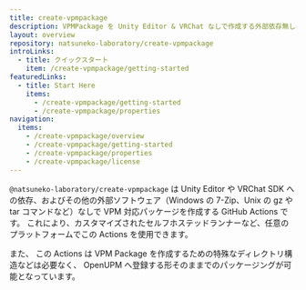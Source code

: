 ```yaml
---
title: create-vpmpackage
description: VPMPackage を Unity Editor & VRChat なしで作成する外部依存無しの GitHub Actions
layout: overview
repository: natsuneko-laboratory/create-vpmpackage
introLinks:
  - title: クイックスタート
    item: /create-vpmpackage/getting-started
featuredLinks:
  - title: Start Here
    items:
      - /create-vpmpackage/getting-started
      - /create-vpmpackage/properties
navigation:
  items:
    - /create-vpmpackage/overview
    - /create-vpmpackage/getting-started
    - /create-vpmpackage/properties
    - /create-vpmpackage/license
---
```


`@natsuneko-laboratory/create-vpmpackage` は Unity Editor や VRChat SDK への依存、およびその他の外部ソフトウェア（Windows の 7-Zip、Unix の gz や tar コマンドなど）なしで VPM 対応パッケージを作成する GitHub Actions です。
これにより、カスタマイズされたセルフホステッドランナーなど、任意のプラットフォームでこの Actions を使用できます。

また、 この Actions は VPM Package を作成するための特殊なディレクトリ構造などは必要なく、 OpenUPM へ登録する形そのままでのパッケージングが可能となっています。
